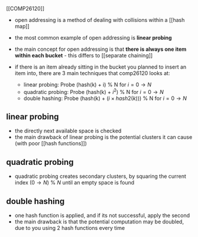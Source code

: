 [[COMP26120]]

- open addressing is a method of dealing with collisions within a [[hash map]]
- the most common example of open addressing is **linear probing**

- the main concept for open addressing is that **there is always one item within each bucket** - this differs to [[separate chaining]]

- if there is an item already sitting in the bucket you planned to insert an item into, there are 3 main techniques that comp26120 looks at:
	- linear probing: Probe (hash(k) + i) % N for $i = 0 \rightarrow N$
	- quadratic probing: Probe (hash(k) + $i^2$) % N for $i = 0 \rightarrow N$
	- double hashing: Probe (hash(k) + ($i \times hash2(k)$)) % N for $i = 0 \rightarrow N$

## linear probing
- the directly next available space is checked
- the main drawback of linear probing is the potential clusters it can cause (with poor [[hash functions]])

## quadratic probing
- quadratic probing creates secondary clusters, by squaring the current index ($0\rightarrow N$) % $N$ until an empty space is found

## double hashing
- one hash function is applied, and if its not successful, apply the second
- the main drawback is that the potential computation may be doubled, due to you using 2 hash functions every time